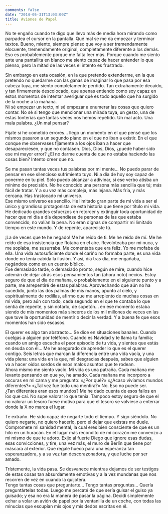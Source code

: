 ```yaml
---
comments: false
date: "2014-05-31T13:03:00Z"
title: Aviones de Papel
---
```


No te engaño cuando te digo que llevo más de media hora mirando como
parpadea el cursor en la pantalla. Qué mal se me da empezar y terminar
textos. Bueno, miento, siempre pienso que voy a ser tremendamente
elocuente, tremendamente original, completamente diferente a los demás.
Eso es probablemente porque me falta leer más. Porque cuando me siento
ante una pantallita en blanco me siento capaz de hacer entender lo que
pienso, pero la mitad de las veces el intento es frustrado.

Sin embargo en esta ocasión, en la que pretendo extenderme, en la que
pretendo no quedarme con las ganas de imaginar lo que pasa por esa
cabeza tuya, me siento completamente perdido. Tan extrañamente decaído,
y tan firmemente descolocado, que apenas entiendo como soy capaz en
estos momentos de intentar averiguar qué es todo aquello que ha surgido
de la noche a la mañana.  
Ni sé empezar un texto, ni sé empezar a enumerar las cosas que quiero
contar. No sé si tengo que mencionar una mirada tuya, un gesto, una de
estas tonterías que tantas veces nos hemos repetido. Un mal acto. Una
mala palabra. ¿Un mal pensar?

Fíjate si he cometido errores... <!--more-->llegó un momento en el que
pensé que los mismos pasaron a un segundo plano en el que no iban a
existir. En el que conque me observases fíjamente a los ojos iban a
hacer que desapareciesen, y que no contasen. Dios, Dios, Dios, ¿puede
haber sido ese mi mayor error? ¿El no darme cuenta de que no estaba
haciendo las cosas bien? Intento creer que no.

Se me pasan tantas veces tus palabras por mi mente... No puedo parar de
pensar en ese silencioso sufrimiento tuyo. Ni a día de hoy soy capaz de
ponerme en tu piel. Solo puedo alcanzar a adivinar, si ese verbo atisba
un mínimo de precisión. No he conocido una persona más sencilla que tú;
más fácil de tratar. Y a su vez más compleja, más lejana. Más fría, y
más cercana. Has trastocado mi universo.  
Ese mismo universo es sencillo. He limitado gran parte de mi vida a ser
el único y grandioso protagonista de esta historia que tiene por título
mi vida. He dedicado grandes esfuerzos en retorcer y extinguir toda
oportunidad de hacer que mi día a día dependiese de personas de las que
estaba convencido, no valían la pena. No eran dignas de compartir mi
limitado tiempo en este mundo. Y de repente, apareciste tú.

¡La de veces que te he negado! Me he reído de ti. Me he reído de mí. Me
he reído de esa insistencia que flotaba en el aire. Revoloteaba por mi
nuca, y me soplaba, me susurraba. Me comentaba que era feliz. Yo me
mofaba de ella. Una vida autosuficiente donde el cariño no formaba
parte, es una vida donde no tenía cabida la ilusión. Y así, día tras
día, me engañaba, negándote como en un cuento bíblico.  
Fue demasiado tarde, o demasiado pronto, según se mire, cuando hice
ademán de dejar atrás esos pensamientos tan (ahora noto) necios. Estoy
seguro de que el día de mañana, o probablemente en el siguiente punto y
a parte, me arrepentiré de estas palabras. Aprovechando que aún no ha
sucedido, junto las dos palmas de mis manos, apunto al cielo, y
espiritualmente de rodillas, afirmo que me arrepiento de muchas cosas en
mi vida, pero aún con todo, cada segundo en el que te contaba lo que
sentía de repente, y sin notarlo, de sopetón... en ese momento estaba
siendo de mis momentos más sinceros de los mil millones de veces en las
que tuve la oportunidad de mentir o decir la verdad. Y a buena fe que
esos momentos han sido escasos.

El querer es algo tan abstracto... Se dice en situaciones banales.
Cuando cuelgas a alguien por teléfono. Cuando es Navidad y te llama tu
familia; cuando un amigo escucha el peor episodio de tu vida, y sientes
que estás en deuda con él... Me he asegurado de aprender lo que es el
querer contigo. Seis letras que marcan la diferencia entre una vida
vacía, y una vida plena: una vida en la que, mil desgracias después,
sabes que alguien va a hacer oídos sordos de esos malos asuntos que te
rodean.  
Ahora mismo me siento vacío. Mi vida es una patraña. Cada mañana me
levanto pensando en que yo, he amado. Cada mañana me incorporo a oscuras
en mi cama y me pregunto: «¿Por qué?» «¿Acaso vivíamos mundos
diferentes?» «¿Tal vez fue todo una mentira?» No. Eso no puede ser.  
¿Tan diferentes eran esos mundos? Me he dado cuenta de esos fallos en
los que caí. No supe valorar lo que tenía. Tampoco estoy seguro de que
el no valorar un tesoro fuese motivo para que el tesoro se volviese a
enterrar donde la X no marca el lugar.

Te extraño. He sido capaz de negarte todo el tiempo. Y sigo siéndolo. No
quiero negarte, no quiero hacerlo, pero el dejar que existas me duele.
Compromete mi sanidad mental, la cual eres bien consciente de que es un
hilo en un huracán. En el lugar más recóndito de mi corazón me convenzo
a mi mismo de que te adoro. Exijo al fuerte Diego que ignore esas dudas,
esas convicciones, y tire, una vez más, el muro de Berlín que tiene por
máscara al exterior. Que regale hueco para una esperanza tan
esperanzadora, y a su vez tan descorazonadora, y que luche por ser
amado.

Trístemente, la vida pasa. Se desvanece mientras dejamos de ser testigos
de estas cosas tan absurdamente emotivas y a la vez mundanas que nos
recorren de vez en cuando la quijotera.  
Tengo tantas cosas que preguntarte... Tengo tantas preguntas... Quería
preguntártelas todas. Luego me percaté de que sería guisar el guiso ya
guisado; y esa no era la manera de pasar la página. Decidí simplemente
echar a volar un avión de papel por la ventanilla de un coche, con todas
las minucias que escupían mis ojos y mis dedos escritas en él.
